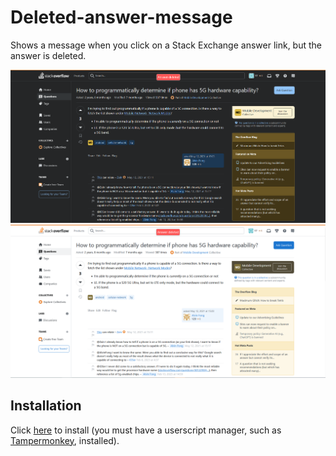 # Deleted-answer-message
Shows a message when you click on a Stack Exchange answer link, but the answer is deleted.

![Screenshot displaying popup stating "Answer deleted" on post with a deleted answer with a user account under 10k rep](/screenshots/screenshot-dark.png#gh-dark-mode-only)
![Screenshot displaying popup stating "Answer deleted" on post with a deleted answer with a user account under 10k rep](/screenshots/screenshot-light.png#gh-light-mode-only)

## Installation
Click [here](https://github.com/fastnlight0/Deleted-answer-message/raw/master/Deleted%20answer%20message.user.js) to install (you must have a userscript manager, such as [Tampermonkey](https://www.tampermonkey.net/), installed).
